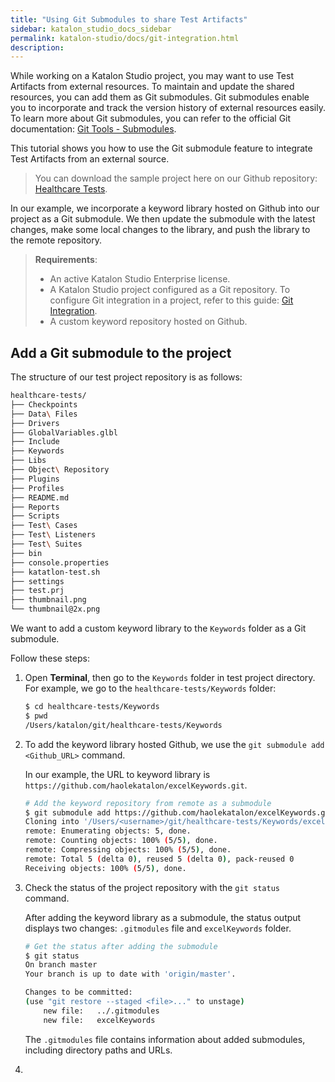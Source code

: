 ```yaml
---
title: "Using Git Submodules to share Test Artifacts"
sidebar: katalon_studio_docs_sidebar
permalink: katalon-studio/docs/git-integration.html
description:
---
```


While working on a Katalon Studio project, you may want to use Test Artifacts from external resources. To maintain and update the shared resources, you can add them as Git submodules. Git submodules enable you to incorporate and track the version history of external resources easily. To learn more about Git submodules, you can refer to the official Git documentation: [Git Tools - Submodules](https://git-scm.com/book/en/v2/Git-Tools-Submodules).

This tutorial shows you how to use the Git submodule feature to integrate Test Artifacts from an external source.

> You can download the sample project here on our Github repository: [Healthcare Tests](https://github.com/katalon-studio-samples/healthcare-tests).

In our example, we incorporate a keyword library hosted on Github into our project as a Git submodule. We then update the submodule with the latest changes, make some local changes to the library, and push the library to the remote repository.

> **Requirements**:
>
> * An active Katalon Studio Enterprise license.
> * A Katalon Studio project configured as a Git repository. To configure Git integration in a project, refer to this guide: [Git Integration](https://docs.katalon.com/katalon-studio/docs/git-integration.html#configure-git-integration).
> * A custom keyword repository hosted on Github.

## Add a Git submodule to the project

The structure of our test project repository is as follows:

```bash
healthcare-tests/
├── Checkpoints
├── Data\ Files
├── Drivers
├── GlobalVariables.glbl
├── Include
├── Keywords
├── Libs
├── Object\ Repository
├── Plugins
├── Profiles
├── README.md
├── Reports
├── Scripts
├── Test\ Cases
├── Test\ Listeners
├── Test\ Suites
├── bin
├── console.properties
├── katatlon-test.sh
├── settings
├── test.prj
├── thumbnail.png
└── thumbnail@2x.png
```

We want to add a custom keyword library to the `Keywords` folder as a Git submodule.

Follow these steps:

1. Open **Terminal**, then go to the `Keywords` folder in test project directory. For example, we go to the `healthcare-tests/Keywords` folder:

    ```bash
    $ cd healthcare-tests/Keywords
    $ pwd
    /Users/katalon/git/healthcare-tests/Keywords
    ```

2. To add the keyword library hosted Github, we use the ```git submodule add <Github_URL>``` command.

    In our example, the URL to keyword library is `https://github.com/haolekatalon/excelKeywords.git`.

    ```bash
    # Add the keyword repository from remote as a submodule
    $ git submodule add https://github.com/haolekatalon/excelKeywords.git
    Cloning into '/Users/<username>/git/healthcare-tests/Keywords/excelKeywords'...
    remote: Enumerating objects: 5, done.
    remote: Counting objects: 100% (5/5), done.
    remote: Compressing objects: 100% (5/5), done.
    remote: Total 5 (delta 0), reused 5 (delta 0), pack-reused 0
    Receiving objects: 100% (5/5), done.
    ```

3. Check the status of the project repository with the ```git status``` command.

    After adding the keyword library as a submodule, the status output displays two changes: `.gitmodules` file and `excelKeywords` folder.

    ```bash
    # Get the status after adding the submodule
    $ git status
    On branch master
    Your branch is up to date with 'origin/master'.

    Changes to be committed:
    (use "git restore --staged <file>..." to unstage)
        new file:   ../.gitmodules
        new file:   excelKeywords
    ```

    The `.gitmodules` file contains information about added submodules, including directory paths and URLs.

4. 